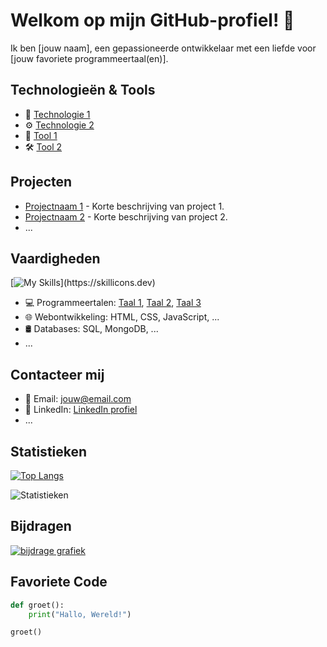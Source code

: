 

# Welkom op mijn GitHub-profiel! 👋

Ik ben [jouw naam], een gepassioneerde ontwikkelaar met een liefde voor [jouw favoriete programmeertaal(en)].

## Technologieën & Tools

- 🚀 [Technologie 1](link_naar_technologie1) 
- ⚙️ [Technologie 2](link_naar_technologie2)
- 🔧 [Tool 1](link_naar_tool1)
- 🛠️ [Tool 2](link_naar_tool2)

## Projecten

- [Projectnaam 1](link_naar_project1) - Korte beschrijving van project 1.
- [Projectnaam 2](link_naar_project2) - Korte beschrijving van project 2.
- ...

## Vaardigheden
[![My Skills](https://skillicons.dev/icons?i=js,html,css,php,cs,wordpress,mysql,swift,)](https://skillicons.dev)

- 💻 Programmeertalen: [Taal 1](link_naar_taal1), [Taal 2](link_naar_taal2), [Taal 3](link_naar_taal3)
- 🌐 Webontwikkeling: HTML, CSS, JavaScript, ...
- 🛢️ Databases: SQL, MongoDB, ...
- ...

## Contacteer mij

- 📧 Email: jouw@email.com
- 🔗 LinkedIn: [LinkedIn profiel](link_naar_linkedin)
- ...

## Statistieken

[![Top Langs](https://github-readme-stats.vercel.app/api/top-langs/?username=ItsLars03&theme=dracula)](https://github.com/anuraghazra/github-readme-stats)

![Statistieken](https://github-readme-stats.vercel.app/api?username=gebruikersnaam&show_icons=true&theme=radical)

## Bijdragen

[![bijdrage grafiek](https://github-readme-streak-stats.herokuapp.com/?user=gebruikersnaam)](https://git.io/streak-stats)

## Favoriete Code

```python
def groet():
    print("Hallo, Wereld!")

groet()
